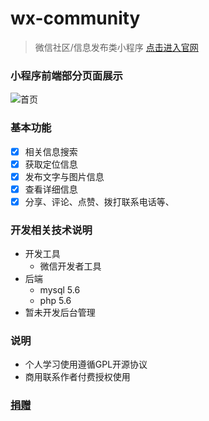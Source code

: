 # wx-community
> 微信社区/信息发布类小程序 [点击进入官网](http://m.it-1024.net/)

### 小程序前端部分页面展示

![](https://i.loli.net/2020/09/02/4PEyUdz8mFxY1ZN.png "首页")

### 基本功能
- [x]  相关信息搜索
- [x]  获取定位信息
- [x]  发布文字与图片信息
- [x]  查看详细信息
- [x]  分享、评论、点赞、拨打联系电话等、

### 开发相关技术说明
- 开发工具
  - 微信开发者工具
- 后端
  - mysql 5.6
  - php 5.6
- 暂未开发后台管理

### 说明
- 个人学习使用遵循GPL开源协议
- 商用联系作者付费授权使用
### [捐赠](http://m.it-1024.net/pay.html)

























